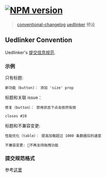 # [![NPM version][npm-image]][npm-url]

> [conventional-changelog](https://github.com/ajoslin/conventional-changelog) [uedlinker](https://github.com/angular/angular) 预设


## Uedlinker Convention

Uedlinker's [提交信息规范](https://github.com/uedlinker/conventional-changelog/blob/master/packages/commitlint-config/README.md#%E6%8F%90%E4%BA%A4%E8%A7%84%E8%8C%83).

### 示例

只有标题:

```
新功能（button)： 添加 'size' prop
```

标题和关联 issue：

```
修复（button）： 禁用状态下点击依然有效

closes #28
```

标题和不兼容变更:

```
性能优化（table）： 提高加载超过 1000 条数据后的速度

不兼容变更: 不再支持拖拽功能
```

### 提交规范格式

参考[这里](https://github.com/uedlinker/conventional-changelog/blob/master/packages/commitlint-config/README.md#%E6%8F%90%E4%BA%A4%E8%A7%84%E8%8C%83)

[npm-image]: https://img.shields.io/npm/v/@uedlinker/conventional-changelog-uedlinker.svg?style=flat
[npm-url]: https://www.npmjs.com/package/@uedlinker/conventional-changelog-uedlinker
[travis-image]: https://travis-ci.org/conventional-changelog/conventional-changelog-angular.svg?branch=master
[travis-url]: https://travis-ci.org/conventional-changelog/conventional-changelog-angular
[daviddm-image]: https://david-dm.org/conventional-changelog/conventional-changelog-angular.svg?theme=shields.io
[daviddm-url]: https://david-dm.org/conventional-changelog/conventional-changelog-angular
[coveralls-image]: https://coveralls.io/repos/conventional-changelog/conventional-changelog-angular/badge.svg
[coveralls-url]: https://coveralls.io/r/conventional-changelog/conventional-changelog-angular